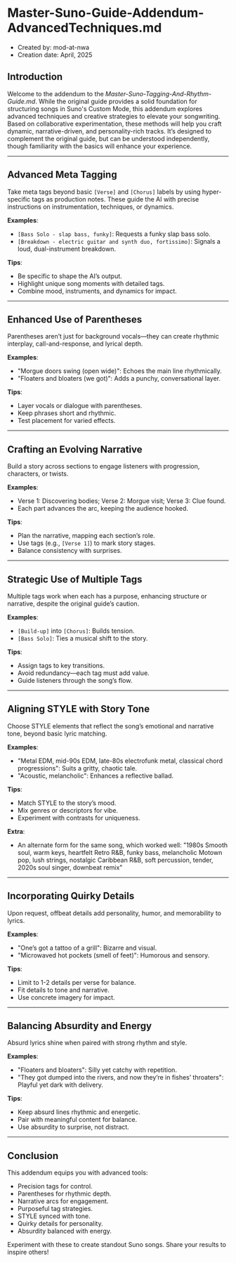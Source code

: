 # Master-Suno-Guide-Addendum-AdvancedTechniques.md
- Created by: mod-at-nwa
- Creation date: April, 2025

## Introduction

Welcome to the addendum to the *Master-Suno-Tagging-And-Rhythm-Guide.md*. While the original guide provides a solid foundation for structuring songs in Suno's Custom Mode, this addendum explores advanced techniques and creative strategies to elevate your songwriting. Based on collaborative experimentation, these methods will help you craft dynamic, narrative-driven, and personality-rich tracks. It’s designed to complement the original guide, but can be understood independently, though familiarity with the basics will enhance your experience.

---

## Advanced Meta Tagging

Take meta tags beyond basic `[Verse]` and `[Chorus]` labels by using hyper-specific tags as production notes. These guide the AI with precise instructions on instrumentation, techniques, or dynamics.

**Examples**:
- `[Bass Solo - slap bass, funky]`: Requests a funky slap bass solo.
- `[Breakdown - electric guitar and synth duo, fortissimo]`: Signals a loud, dual-instrument breakdown.

**Tips**:
- Be specific to shape the AI’s output.
- Highlight unique song moments with detailed tags.
- Combine mood, instruments, and dynamics for impact.

---

## Enhanced Use of Parentheses

Parentheses aren’t just for background vocals—they can create rhythmic interplay, call-and-response, and lyrical depth.

**Examples**:
- "Morgue doors swing (open wide)": Echoes the main line rhythmically.
- "Floaters and bloaters (we got)": Adds a punchy, conversational layer.

**Tips**:
- Layer vocals or dialogue with parentheses.
- Keep phrases short and rhythmic.
- Test placement for varied effects.

---

## Crafting an Evolving Narrative

Build a story across sections to engage listeners with progression, characters, or twists.

**Examples**:
- Verse 1: Discovering bodies; Verse 2: Morgue visit; Verse 3: Clue found.
- Each part advances the arc, keeping the audience hooked.

**Tips**:
- Plan the narrative, mapping each section’s role.
- Use tags (e.g., `[Verse 1]`) to mark story stages.
- Balance consistency with surprises.

---

## Strategic Use of Multiple Tags

Multiple tags work when each has a purpose, enhancing structure or narrative, despite the original guide’s caution.

**Examples**:
- `[Build-up]` into `[Chorus]`: Builds tension.
- `[Bass Solo]`: Ties a musical shift to the story.

**Tips**:
- Assign tags to key transitions.
- Avoid redundancy—each tag must add value.
- Guide listeners through the song’s flow.

---

## Aligning STYLE with Story Tone

Choose STYLE elements that reflect the song’s emotional and narrative tone, beyond basic lyric matching.

**Examples**:
- "Metal EDM, mid-90s EDM, late-80s electrofunk metal, classical chord progressions": Suits a gritty, chaotic tale.
- "Acoustic, melancholic": Enhances a reflective ballad.

**Tips**:
- Match STYLE to the story’s mood.
- Mix genres or descriptors for vibe.
- Experiment with contrasts for uniqueness.

**Extra**:
- An alternate form for the same song, which worked well: "1980s Smooth soul, warm keys, heartfelt Retro R&B, funky bass, melancholic Motown pop, lush strings, nostalgic Caribbean R&B, soft percussion, tender, 2020s soul singer, downbeat remix"

---

## Incorporating Quirky Details

Upon request, offbeat details add personality, humor, and memorability to lyrics.

**Examples**:
- "One’s got a tattoo of a grill": Bizarre and visual.
- "Microwaved hot pockets (smell of feet)": Humorous and sensory.

**Tips**:
- Limit to 1-2 details per verse for balance.
- Fit details to tone and narrative.
- Use concrete imagery for impact.

---

## Balancing Absurdity and Energy

Absurd lyrics shine when paired with strong rhythm and style.

**Examples**:
- "Floaters and bloaters": Silly yet catchy with repetition.
- "They got dumped into the rivers, and now they’re in fishes’ throaters": Playful yet dark with delivery.

**Tips**:
- Keep absurd lines rhythmic and energetic.
- Pair with meaningful content for balance.
- Use absurdity to surprise, not distract.

---

## Conclusion

This addendum equips you with advanced tools:
- Precision tags for control.
- Parentheses for rhythmic depth.
- Narrative arcs for engagement.
- Purposeful tag strategies.
- STYLE synced with tone.
- Quirky details for personality.
- Absurdity balanced with energy.

Experiment with these to create standout Suno songs. Share your results to inspire others!
